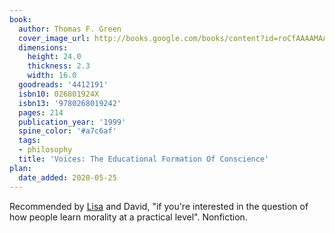 ```yaml
---
book:
  author: Thomas F. Green
  cover_image_url: http://books.google.com/books/content?id=roCfAAAAMAAJ&printsec=frontcover&img=1&zoom=1&source=gbs_api
  dimensions:
    height: 24.0
    thickness: 2.3
    width: 16.0
  goodreads: '4412191'
  isbn10: 026801924X
  isbn13: '9780268019242'
  pages: 214
  publication_year: '1999'
  spine_color: '#a7c6af'
  tags:
  - philosophy
  title: 'Voices: The Educational Formation Of Conscience'
plan:
  date_added: 2020-05-25
---
```


Recommended by [Lisa](https://notebook.lisamcnulty.co.uk/2020/05/04/consistency-is-the-enemy/) and David, "if you're
interested in the question of how people learn morality at a practical level". Nonfiction.
